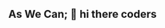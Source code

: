 ## As We Can; 👋 hi there coders

<!--

My family owns some code... big deal huh. We need a few repositories.

For family coding projects see https://github.com/De-Souzas-family-personal

For work by myself see; https://github.com/rhdsatwork, https://github.com/De-Souzas, and https://www.linkedin.com/in/reubendesouza/. LinkedIn is the best place to go to understand what I am up to.

-->
